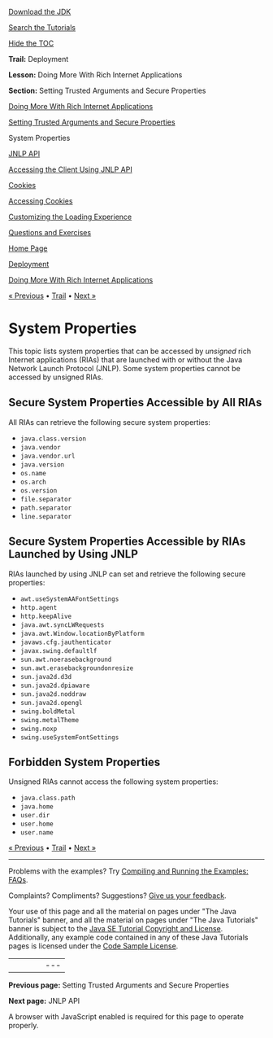 [Download
the JDK](http://java.sun.com/javase/6/download.jsp)
  
[Search the
Tutorials](../../search.html)
  
[Hide the TOC](javascript:toggleLeft())

**Trail:** Deployment
  
**Lesson:** Doing More With Rich Internet Applications
  
**Section:** Setting Trusted Arguments and Secure Properties

[Doing More With Rich Internet Applications](index.html)

[Setting Trusted Arguments and Secure Properties](settingArgsProperties.html)

System Properties

[JNLP API](jnlpAPI.html)

[Accessing the Client Using JNLP API](usingJNLPAPI.html)

[Cookies](cookies.html)

[Accessing Cookies](accessingCookies.html)

[Customizing the Loading Experience](customizeRIALoadingExperience.html)

[Questions and Exercises](QandE/questions.html)

[Home Page](../../index.html)
>
[Deployment](../index.html)
>
[Doing More With Rich Internet Applications](index.html)

[« Previous](settingArgsProperties.html) • [Trail](../TOC.html) • [Next »](jnlpAPI.html)

# System Properties

This topic lists system properties that can be accessed by *unsigned*
rich Internet applications (RIAs) that are launched with or without the
Java Network Launch Protocol (JNLP). Some system properties cannot be accessed
by unsigned RIAs.

## Secure System Properties Accessible by All RIAs

All RIAs can retrieve the following secure
system properties:

* `java.class.version`
* `java.vendor`
* `java.vendor.url`
* `java.version`
* `os.name`
* `os.arch`
* `os.version`
* `file.separator`
* `path.separator`
* `line.separator`

## Secure System Properties Accessible by RIAs Launched by Using JNLP

RIAs launched by using JNLP can set and retrieve the
following secure properties:

* `awt.useSystemAAFontSettings`
* `http.agent`
* `http.keepAlive`
* `java.awt.syncLWRequests`
* `java.awt.Window.locationByPlatform`
* `javaws.cfg.jauthenticator`
* `javax.swing.defaultlf`
* `sun.awt.noerasebackground`
* `sun.awt.erasebackgroundonresize`
* `sun.java2d.d3d`
* `sun.java2d.dpiaware`
* `sun.java2d.noddraw`
* `sun.java2d.opengl`
* `swing.boldMetal`
* `swing.metalTheme`
* `swing.noxp`
* `swing.useSystemFontSettings`

## Forbidden System Properties

Unsigned RIAs cannot access the following
system properties:

* `java.class.path`
* `java.home`
* `user.dir`
* `user.home`
* `user.name`

[« Previous](settingArgsProperties.html)
•
[Trail](../TOC.html)
•
[Next »](jnlpAPI.html)

---

Problems with the examples? Try [Compiling and Running
the Examples: FAQs](../../information/run-examples.html).
  
Complaints? Compliments? Suggestions? [Give
us your feedback](http://download.oracle.com/javase/feedback.html).

Your use of this page and all the material on pages under "The Java Tutorials" banner,
and all the material on pages under "The Java Tutorials" banner is subject to the [Java SE Tutorial Copyright
and License](../../information/license.html).
Additionally, any example code contained in any of these Java
Tutorials pages is licensed under the
[Code
Sample License](http://developers.sun.com/license/berkeley_license.html).

|  |  |  |  |  |
| --- | --- | --- | --- | --- |
| |  |  | | --- | --- | | duke image | Oracle logo | | [About Oracle](http://www.oracle.com/us/corporate/index.html) | [Oracle Technology Network](http://www.oracle.com/technology/index.html) | [Terms of Service](https://www.samplecode.oracle.com/servlets/CompulsoryClickThrough?type=TermsOfService) | Copyright © 1995, 2011 Oracle and/or its affiliates. All rights reserved. |

**Previous page:** Setting Trusted Arguments and Secure Properties
  
**Next page:** JNLP API




A browser with JavaScript enabled is required for this page to operate properly.
